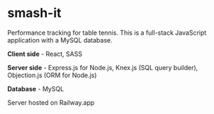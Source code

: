 # smash-it

Performance tracking for table tennis. This is a full-stack JavaScript application with a MySQL database.

**Client side** - React, SASS <br>

**Server side** - Express.js for Node.js, Knex.js (SQL query builder), Objection.js (ORM for Node.js) <br>

**Database** - MySQL <br>

Server hosted on Railway.app
